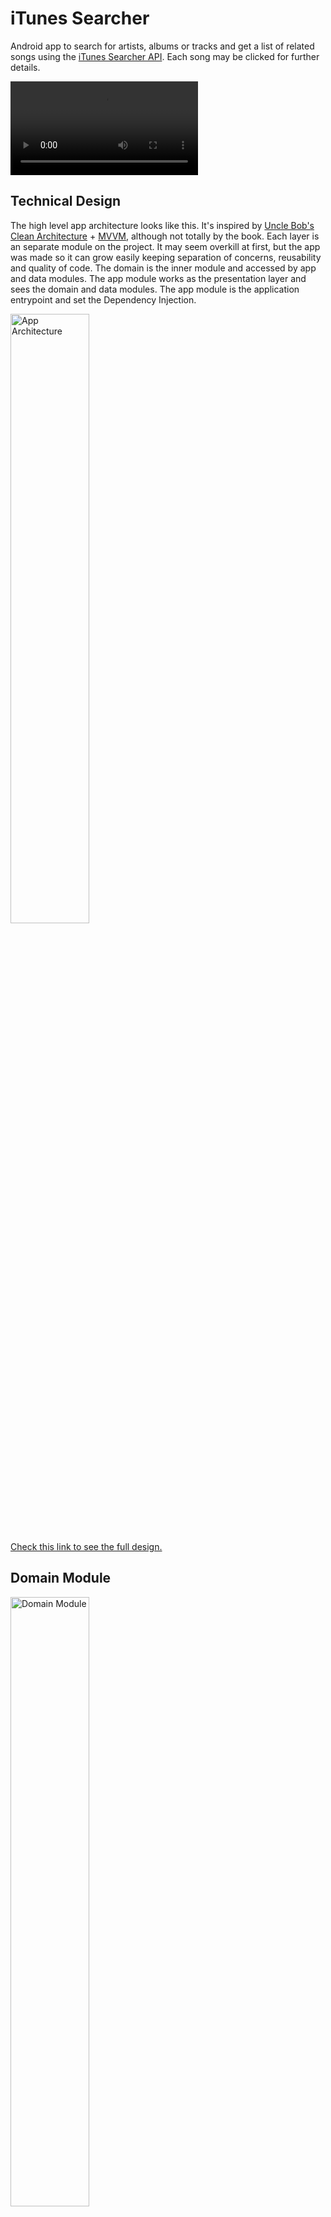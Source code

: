 # iTunes Searcher
Android app to search for artists, albums or tracks and get a list of related songs using the [iTunes Searcher API](https://developer.apple.com/library/archive/documentation/AudioVideo/Conceptual/iTuneSearchAPI/Searching.html#//apple_ref/doc/uid/TP40017632-CH5-SW1). Each song may be clicked for further details.


<video src="https://user-images.githubusercontent.com/6539610/196914924-6cbdc0c1-9a8b-4709-b254-d998d4a35ff5.mp4"> </video/


## Technical Design
The high level app architecture looks like this. It's inspired by [Uncle Bob's Clean Architecture](https://blog.cleancoder.com/uncle-bob/2012/08/13/the-clean-architecture.html) + [MVVM](https://developer.android.com/topic/architecture), although not totally by the book. Each layer is an separate module on the project. It may seem overkill at first, but the app was made so it can grow easily keeping separation of concerns, reusability and quality of code. The domain is the inner module and accessed by app and data modules. The app module works as the presentation layer and sees the domain and data modules. The app module is the application entrypoint and set the Dependency Injection.



<img src="readme_assets/technical_design.png" alt="App Architecture" height="50%"/>

[Check this link to see the full design.](https://drive.google.com/file/d/1qRgH6Jz-X8WToYr7I5vm8GwoBeCpAKiS/view?usp=sharing)

## Domain Module

<img src="readme_assets/domain_packages.png" alt="Domain Module" height="50%"/>

The domain module is a pure kotlin module with the abstractation of business logic. It has no Android-related dependency. It's the inner module in clean architecture and is seen by app and data modules, but does see them.

- UseCases: makes the necessary calls from the repositories and get it ready to the UI. GetResultsUseCase calls the necessary method from the ItunesSearcherRepository and may add aditional logic.
- Entities: basically the app models. The domain Entity is read to be used at the app/presentation layer, but it's mapped from the network entity in data module first
- Repositories: interface to get the data from the data module. ItunesSearcherRepository does the job.
- CustomResponse: API responses wrapper (Success or Failure)
- Extensions: takes advantaged from Kotlin extensions features to write custom functions to existing classes

## Data Module

<img src="readme_assets/data_packages.png" alt="Data Module" height="50%"/>

The data module is responsible for all data sources that the app relies on. It could be either a remote data source (network) or a local database. Although the Local data source is on the technical design, on this first version of the app only the remote data source was implemented to fetch the data from the [iTunes Searcher API](https://developer.apple.com/library/archive/documentation/AudioVideo/Conceptual/iTuneSearchAPI/Searching.html#//apple_ref/doc/uid/TP40017632-CH5-SW1).

- Remote Data Source (Network)
- ITunesSearcherRepositoryImpl: the data module makes the actual implementation of the Repository interface. From there the API services are called.
- ItunesSearcherService: service with the contract to fetch data from the API.
- Responses: network entities to map the JSON objects from the API using Moshi.
- Mappers: functions to map a network entity to a domain entity (that's better suited to be used in the app)
- NetworkModule: define the Dependency Injection for network and repository calls.



## App Module

<img src="readme_assets/app_packages.png" alt="App Module" height="50%"/>

The app module is the starting point to the app and works as the presentation layer to handle all UI logic and design. To do so, a MVVM approach is used. The app module also takes care of the Dependency Injection for all layers through the MainApplication class. It takes advantage from modern Android Jetpack libraries, Kotlin features and SOLID concepts to deliver clean and efficient code.

- Activities: each Activity is an app screen to interact with the user and runs along with the app lifecycle. DataBinding is used to populate views with data from ViewModel with reactive programming + MutableStateFlow. The Activity is a dumb view with its state controlled by ViewModel. MainActivity is the only Activity so far, but it could easily grow.
- Fragments: each Fragment is an encapsulated component attached to an Activity, a smaller part of the view. Also uses DataBinding to observe data from ViewModel. Now we have TrackDetailsBottomSheetFragment to show the details of a clicked song.
- ViewModel: a ViewModel class is responsible for all the view logic and data, handling and managing all UI-related data. The ViewModel is aware of the view's lifecycle. It calls the UseCases from domain layer and handle all the data flow to be observed by the views with the help of Coroutines. MainViewModel is the main only viewmodel so far and calls GetMenusUseCase. It has a holder class MainViewModelState.
- Adapters: implementation of RecyclerView.Adapter and manages all the logic to deal with RecyclerView lists. It has rules to bind each element of an array (with DataBinding) at every position. There's an adittional ViewHolder class for each adapter with rules to bind an individual item.
- MainApplication: the start of everything. Deals with app-wide state and injects the dependency with Koin from AppModule and NetworkModule
- Base classes: abstract classes to be reused by activities and viewmodels
- Extensions: takes advantaged from Kotlin extensions features to write custom functions to existing classes
- Components: data classes to set everything up for UI components. So far we have RecyclerComponent to create RecyclerView with a given adapter and other configurations.


## Stack
- Coded in [Kotlin](https://kotlinlang.org)
- UI and Android-related libraries from [Android Jetpack](https://developer.android.com/jetpack)
- Network calls with [Retrofit](https://github.com/square/retrofit)
- JSON parsing with [Moshi](https://github.com/square/moshi)
- Concurrency with [Coroutines & Flows](https://kotlin.github.io/kotlinx.coroutines/)
- Dependency Injection with [Koin](https://insert-koin.io/)
- Async image loading with [Coil](https://coil-kt.github.io/coil/) 

## Next steps
- [ ] Create reusable themes and styles for the app layouts

- [ ] Make the app looks better improving UI/UX

- [ ] Create a embedded player to play the 30-second song from previewUrl property  

- [ ] Handle API errors 

- [ ] Put additional configuration at BaseViewModel and its startView method implementation

- [ ] Room Database to persist data locally

- [ ] Write unit tests

## 📃 License

```
MIT License

Copyright (c) 2022 Miguel Freitas

Permission is hereby granted, free of charge, to any person obtaining a copy
of this software and associated documentation files (the "Software"), to deal
in the Software without restriction, including without limitation the rights
to use, copy, modify, merge, publish, distribute, sublicense, and/or sell
copies of the Software, and to permit persons to whom the Software is
furnished to do so, subject to the following conditions:

The above copyright notice and this permission notice shall be included in all
copies or substantial portions of the Software.

THE SOFTWARE IS PROVIDED "AS IS", WITHOUT WARRANTY OF ANY KIND, EXPRESS OR
IMPLIED, INCLUDING BUT NOT LIMITED TO THE WARRANTIES OF MERCHANTABILITY,
FITNESS FOR A PARTICULAR PURPOSE AND NONINFRINGEMENT. IN NO EVENT SHALL THE
AUTHORS OR COPYRIGHT HOLDERS BE LIABLE FOR ANY CLAIM, DAMAGES OR OTHER
LIABILITY, WHETHER IN AN ACTION OF CONTRACT, TORT OR OTHERWISE, ARISING FROM,
OUT OF OR IN CONNECTION WITH THE SOFTWARE OR THE USE OR OTHER DEALINGS IN THE
SOFTWARE.
```
